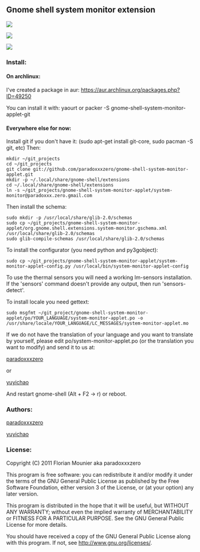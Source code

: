 ## Gnome shell system monitor extension
![](http://i.imgur.com/ka9OA.png)

![](http://i.imgur.com/mmRTu.png)

![](http://i.imgur.com/wDfAF.png)


### Install:
#### On archlinux:

I've created a package in aur: https://aur.archlinux.org/packages.php?ID=49250

You can install it with: yaourt or packer -S gnome-shell-system-monitor-applet-git

#### Everywhere else for now:

Install git if you don't have it: (sudo apt-get install git-core, sudo pacman -S git, etc)
Then:

    mkdir ~/git_projects
    cd ~/git_projects
    git clone git://github.com/paradoxxxzero/gnome-shell-system-monitor-applet.git
    mkdir -p ~/.local/share/gnome-shell/extensions
    cd ~/.local/share/gnome-shell/extensions
    ln -s ~/git_projects/gnome-shell-system-monitor-applet/system-monitor@paradoxxx.zero.gmail.com

Then install the schema:

    sudo mkdir -p /usr/local/share/glib-2.0/schemas
    sudo cp ~/git_projects/gnome-shell-system-monitor-applet/org.gnome.shell.extensions.system-monitor.gschema.xml /usr/local/share/glib-2.0/schemas
    sudo glib-compile-schemas /usr/local/share/glib-2.0/schemas

To install the configurator (you need python and py3gobject):

    sudo cp ~/git_projects/gnome-shell-system-monitor-applet/system-monitor-applet-config.py /usr/local/bin/system-monitor-applet-config

To use the thermal sensors you will need a working lm-sensors installation. If the 'sensors' command doesn't provide any output, then run 'sensors-detect'.

To install locale you need gettext:

    sudo msgfmt ~/git_project/gnome-shell-system-monitor-applet/po/YOUR_LANGUAGE/system-monitor-applet.po -o /usr/share/locale/YOUR_LANGUAGE/LC_MESSAGES/system-monitor-applet.mo

If we do not have the translation of your language and you want to translate by yourself, please edit po/system-monitor-applet.po (or the translation you want to modify) and send it to us at:

[paradoxxxzero](mailto://paradoxxx.zero@gmail.com)

or

[yuyichao](mailto://yyc1992@gmail.com)

And restart gnome-shell (Alt + F2 -> r) or reboot.

### Authors:
[paradoxxxzero](https://github.com/paradoxxxzero)

[yuyichao](https://github.com/yuyichao)

### License:

Copyright (C) 2011 Florian Mounier aka paradoxxxzero

This program is free software: you can redistribute it and/or modify
it under the terms of the GNU General Public License as published by
the Free Software Foundation, either version 3 of the License, or
(at your option) any later version.

This program is distributed in the hope that it will be useful,
but WITHOUT ANY WARRANTY; without even the implied warranty of
MERCHANTABILITY or FITNESS FOR A PARTICULAR PURPOSE.  See the
GNU General Public License for more details.

You should have received a copy of the GNU General Public License
along with this program.  If not, see <http://www.gnu.org/licenses/>.

